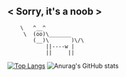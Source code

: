 < Sorry, it's a noob >
 -------------
        \   ^__^
         \  (oo)\_______
            (__)\       )\/\
                ||----w |
                ||     ||

[![Top Langs](https://github-readme-stats.vercel.app/api/top-langs/?username=bianyuanop&layout=compact)](https://github.com/anuraghazra/github-readme-stats)
![Anurag's GitHub stats](https://github-readme-stats.vercel.app/api?username=bianyuanop&show_icons=true&theme=buefy)
